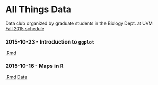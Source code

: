 # All Things Data  
Data club organized by graduate students in the Biology Dept. at UVM  
[Fall 2015 schedule](https://github.com/flopezo/atd/blob/master/atd_schedule.pdf)

### 2015-10-23 - Introduction to `ggplot`  
[.Rmd](https://raw.githubusercontent.com/flopezo/atd/master/intro_to_ggplot.Rmd)  

### 2015-10-16 - Maps in R
[.Rmd](https://raw.githubusercontent.com/adnguyen/adnguyen.github.io/master/assets/Yai_map_precip.Rmd)
[Data](https://raw.githubusercontent.com/adnguyen/adnguyen.github.io/master/assets/Coordinates_Sites.csv)
